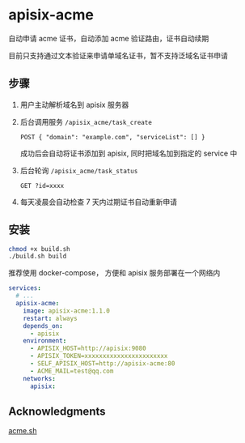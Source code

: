 # apisix-acme

自动申请 acme 证书，自动添加 acme 验证路由，证书自动续期

目前只支持通过文本验证来申请单域名证书，暂不支持泛域名证书申请

## 步骤

1. 用户主动解析域名到 apisix 服务器

2. 后台调用服务 `/apisix_acme/task_create`

   ```
   POST { "domain": "example.com", "serviceList": [] }
   ```

   成功后会自动将证书添加到 apisix, 同时把域名加到指定的 service 中

3. 后台轮询 `/apisix_acme/task_status`

   ```
   GET ?id=xxxx
   ```

4. 每天凌晨会自动检查 7 天内过期证书自动重新申请

## 安装

```sh
chmod +x build.sh
./build.sh build
```

推荐使用 docker-compose， 方便和 apisix 服务部署在一个网络内

```yaml
services:
  # ...
  apisix-acme:
    image: apisix-acme:1.1.0
    restart: always
    depends_on:
      - apisix
    environment:
      - APISIX_HOST=http://apisix:9080
      - APISIX_TOKEN=xxxxxxxxxxxxxxxxxxxxxxx
      - SELF_APISIX_HOST=http://apisix-acme:80
      - ACME_MAIL=test@qq.com
    networks:
      apisix:
```

## Acknowledgments

[acme.sh](https://github.com/acmesh-official/acme.sh)
